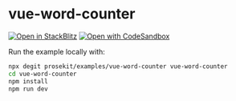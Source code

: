 # vue-word-counter

[![Open in StackBlitz](https://developer.stackblitz.com/img/open_in_stackblitz.svg)](https://stackblitz.com/github/prosekit/examples/tree/master/vue-word-counter)
[![Open with CodeSandbox](https://assets.codesandbox.io/github/button-edit-lime.svg)](https://codesandbox.io/p/sandbox/github/prosekit/examples/tree/master/vue-word-counter)

Run the example locally with:

```bash
npx degit prosekit/examples/vue-word-counter vue-word-counter
cd vue-word-counter
npm install
npm run dev
```
